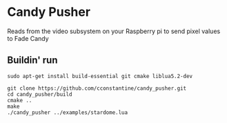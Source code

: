 # Candy Pusher
Reads from the video subsystem on your Raspberry pi to send pixel values to Fade Candy

## Buildin' run

```
sudo apt-get install build-essential git cmake liblua5.2-dev

git clone https://github.com/cconstantine/candy_pusher.git
cd candy_pusher/build
cmake ..
make
./candy_pusher ../examples/stardome.lua
```
